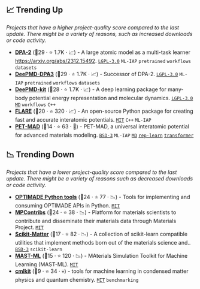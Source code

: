 ## 📈 Trending Up

_Projects that have a higher project-quality score compared to the last update. There might be a variety of reasons, such as increased downloads or code activity._

- <b><a href="https://github.com/deepmodeling/deepmd-kit">DPA-2</a></b> (🥇29 ·  ⭐ 1.7K · 📈) - A large atomic model as a multi-task learner https://arxiv.org/abs/2312.15492. <code><a href="http://bit.ly/37RvQcA">LGPL-3.0</a></code> <code>ML-IAP</code> <code>pretrained</code> <code>workflows</code> <code>datasets</code>
- <b><a href="https://github.com/deepmodeling/deepmd-kit">DeePMD-DPA3</a></b> (🥇29 ·  ⭐ 1.7K · 📈) - Successor of DPA-2. <code><a href="http://bit.ly/37RvQcA">LGPL-3.0</a></code> <code>ML-IAP</code> <code>pretrained</code> <code>workflows</code> <code>datasets</code>
- <b><a href="https://github.com/deepmodeling/deepmd-kit">DeePMD-kit</a></b> (🥇28 ·  ⭐ 1.7K · 📈) - A deep learning package for many-body potential energy representation and molecular dynamics. <code><a href="http://bit.ly/37RvQcA">LGPL-3.0</a></code> <a href="https://en.wikipedia.org/wiki/Molecular_dynamics"><code>MD</code></a> <code>workflows</code> <code>C++</code>
- <b><a href="https://github.com/mir-group/flare">FLARE</a></b> (🥈20 ·  ⭐ 320 · 📈) - An open-source Python package for creating fast and accurate interatomic potentials. <code><a href="http://bit.ly/34MBwT8">MIT</a></code> <code>C++</code> <code>ML-IAP</code>
- <b><a href="https://github.com/lab-cosmo/pet-mad">PET-MAD</a></b> (🥉14 ·  ⭐ 63 · 🐣) - PET-MAD, a universal interatomic potential for advanced materials modeling. <code><a href="http://bit.ly/3aKzpTv">BSD-3</a></code> <code>ML-IAP</code> <a href="https://en.wikipedia.org/wiki/Molecular_dynamics"><code>MD</code></a> <a href="https://en.wikipedia.org/wiki/Feature_learning"><code>rep-learn</code></a> <a href="https://en.wikipedia.org/wiki/Transformer_(machine_learning_model)"><code>transformer</code></a>

## 📉 Trending Down

_Projects that have a lower project-quality score compared to the last update. There might be a variety of reasons such as decreased downloads or code activity._

- <b><a href="https://github.com/Materials-Consortia/optimade-python-tools">OPTIMADE Python tools</a></b> (🥇24 ·  ⭐ 77 · 📉) - Tools for implementing and consuming OPTIMADE APIs in Python. <code><a href="http://bit.ly/34MBwT8">MIT</a></code>
- <b><a href="https://github.com/materialsproject/MPContribs">MPContribs</a></b> (🥇24 ·  ⭐ 38 · 📉) - Platform for materials scientists to contribute and disseminate their materials data through Materials Project. <code><a href="http://bit.ly/34MBwT8">MIT</a></code>
- <b><a href="https://github.com/scikit-learn-contrib/scikit-matter">Scikit-Matter</a></b> (🥈17 ·  ⭐ 82 · 📉) - A collection of scikit-learn compatible utilities that implement methods born out of the materials science and.. <code><a href="http://bit.ly/3aKzpTv">BSD-3</a></code> <code>scikit-learn</code>
- <b><a href="https://github.com/uw-cmg/MAST-ML">MAST-ML</a></b> (🥉15 ·  ⭐ 120 · 📉) - MAterials Simulation Toolkit for Machine Learning (MAST-ML). <code><a href="http://bit.ly/34MBwT8">MIT</a></code>
- <b><a href="https://github.com/sirmarcel/cmlkit">cmlkit</a></b> (🥉9 ·  ⭐ 34 · 💀) - tools for machine learning in condensed matter physics and quantum chemistry. <code><a href="http://bit.ly/34MBwT8">MIT</a></code> <code>benchmarking</code>

